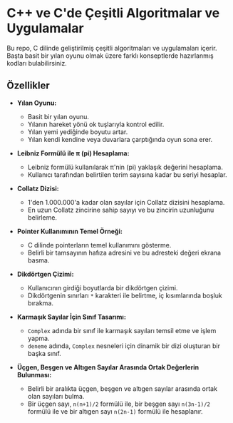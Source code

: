 # C++ ve C'de Çeşitli Algoritmalar ve Uygulamalar

Bu repo, C dilinde geliştirilmiş çeşitli algoritmaları ve uygulamaları içerir. Başta basit bir yılan oyunu olmak üzere farklı konseptlerde hazırlanmış kodları bulabilirsiniz.

## Özellikler

- **Yılan Oyunu:** 
  - Basit bir yılan oyunu. 
  - Yılanın hareket yönü ok tuşlarıyla kontrol edilir. 
  - Yılan yemi yediğinde boyutu artar. 
  - Yılan kendi kendine veya duvarlara çarptığında oyun sona erer.
  
- **Leibniz Formülü ile π (pi) Hesaplama:** 
  - Leibniz formülü kullanılarak π'nin (pi) yaklaşık değerini hesaplama.
  - Kullanıcı tarafından belirtilen terim sayısına kadar bu seriyi hesaplar.

- **Collatz Dizisi:** 
  - 1'den 1.000.000'a kadar olan sayılar için Collatz dizisini hesaplama.
  - En uzun Collatz zincirine sahip sayıyı ve bu zincirin uzunluğunu belirleme.

- **Pointer Kullanımının Temel Örneği:** 
  - C dilinde pointerların temel kullanımını gösterme.
  - Belirli bir tamsayının hafıza adresini ve bu adresteki değeri ekrana basma.

- **Dikdörtgen Çizimi:** 
  - Kullanıcının girdiği boyutlarda bir dikdörtgen çizimi.
  - Dikdörtgenin sınırları `*` karakteri ile belirtme, iç kısımlarında boşluk bırakma.

- **Karmaşık Sayılar İçin Sınıf Tasarımı:** 
  - `Complex` adında bir sınıf ile karmaşık sayıları temsil etme ve işlem yapma.
  - `deneme` adında, `Complex` nesneleri için dinamik bir dizi oluşturan bir başka sınıf.
    
- **Üçgen, Beşgen ve Altıgen Sayılar Arasında Ortak Değerlerin Bulunması:** 
  - Belirli bir aralıkta üçgen, beşgen ve altıgen sayılar arasında ortak olan sayıları bulma.
  - Bir üçgen sayı, `n(n+1)/2` formülü ile, bir beşgen sayı `n(3n-1)/2` formülü ile ve bir altıgen sayı `n(2n-1)` formülü ile hesaplanır.

